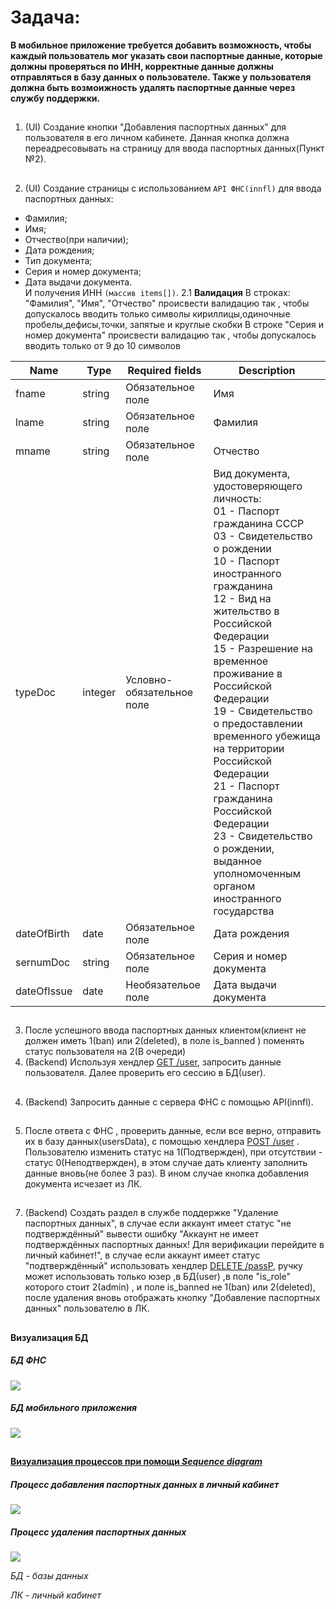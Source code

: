# Задача:
**В мобильное приложение требуется добавить 
возможность, чтобы каждый пользователь мог указать 
свои паспортные данные, которые должны проверяться по ИНН, корректные данные должны отправляться в базу данных о пользователе. Также у пользователя должна быть возмоижность удалять паспортные данные через службу поддержки.**
##
1. (UI) Создание кнопки "Добавления паспортных данных" для пользователя в его личном кабинете. Данная кнопка должна переадресовывать на страницу для ввода паспортных данных(Пункт №2).
##
2. (UI) Создание страницы с использованием `API ФНС(innfl)`  для ввода паспортных данных:
- Фамилия;
- Имя;
- Отчество(при наличии);
- Дата рождения;
- Тип документа; 
- Серия и номер документа;
- Дата выдачи документа.<br>
И получения ИНН `(массив items[])`.
  2.1 **Валидация** 
    В строках: "Фамилия", "Имя", "Отчество" происвести валидацию так , чтобы допускалось вводить только символы кириллицы,одиночные             пробелы,дефисы,точки, запятые и круглые скобки 
    В строке "Cерия и номер документа" происвести валидацию так , чтобы допускалось вводить только от 9 до 10 символов

| Name|Type| Required fields           |Description    | 
|-----|----|---------------------------|-------------------------------------|
|fname|string| Обязательное поле         |Имя                                 | 
|lname|string| Обязательное поле         |Фамилия                             | 
|mname|string| Обязательное поле         |Отчество                            | 
|typeDoc|integer| Условно-обязательное поле |Вид документа, удостоверяющего личность:<br>  01 - Паспорт гражданина СССР<br>03 - Свидетельство о рождении<br>10 - Паспорт иностранного гражданина<br>12 - Вид на жительство в Российской Федерации<br>15 - Разрешение на временное проживание в Российской Федерации<br>19 - Свидетельство о предоставлении временного убежища на территории Российской Федерации<br>21 - Паспорт гражданина Российской Федерации<br>23 - Свидетельство о рождении, выданное уполномоченным органом иностранного государства
|dateOfBirth|date| Обязательное поле         |Дата рождения
|sernumDoc|string| Обязательное поле         |Серия и номер документа | 
|dateOfIssue|date| Необязательое поле        |Дата выдачи документа
##


3. После успешного ввода паспортных данных клиентом(клиент не должен иметь 1(ban) или 2(deleted), в поле is_banned ) поменять статус пользователя на 2(В очереди)
3. (Backend) Используя хендлер [GET /user](https://github.com/Likoder/Likoder/blob/main/GETuser.md), запросить данные пользователя. Далее проверить его сессию в БД(user).
##
4. (Backend) Запросить данные с сервера ФНС с помощью API(innfl).
##
5. После ответа с ФНС , проверить данные, если все верно, отправить их в базу данных(usersData), с помощью хендлера [POST /user](https://github.com/Likoder/Likoder/blob/main/PostUser.md) . Пользователю изменить статус на 1(Подтвержден), при отсутствии - статус 0(Неподтвержден), в этом случае дать клиенту заполнить данные вновь(не более 3 раз). В ином случае кнопка добавления документа исчезает из ЛК.   

##
7. (Backend) Создать раздел в службе поддержке 
"Удаление паспортных данных", в случае если 
аккаунт имеет статус "не подтверждённый" 
вывести ошибку "Аккаунт не имеет 
подтверждённых паспортных данных! Для 
верификации перейдите в личный кабинет!", в 
случае если аккаунт имеет статус 
"подтверждённый" использовать хендлер 
[DELETE /passP](https://github.com/Likoder/Likoder/blob/main/DeletePasp.md), ручку может использовать только юзер ,в БД(user) ,в поле "is_role" которого стоит 2(admin) , и поле is_banned не 1(ban) или 2(deleted), после удаления вновь 
отображать кнопку "Добавление паспортных данных" пользователю 
в ЛК.
##
#### Визуализация БД

##### БД ФНС

![](https://sun9-74.userapi.com/impg/pJ-iOQ3ZhHCnNJKw_RcJ0rAF8Qjvq4vTlAuUsw/PsGyl38uiMU.jpg?size=208x274&quality=96&sign=ebde538fbe4fca50bf2a8ce1320d06a8&type=album)

##### БД мобильного приложения
![](https://sun9-49.userapi.com/impg/RtJAlvtAdXn1WFHe7cA9-rCH_jsRZOfzE-WBvQ/K59ac87p4SU.jpg?size=225x180&quality=96&sign=68beac00e918f55e4a5f70213e744618&type=album)
##


##

#### [Визуализация процессов при помощи _Sequence diagram_](https://app.diagrams.net/#G1LRt97hgE0UZMJUCE8OFtyhFLSXPlEMP4)
##### Процесс добавления паспортных данных в личный кабинет
![](https://sun9-73.userapi.com/impg/QTDxNMyUDkoAd5QOU8iceOkdR8GKh4_qlslt6w/3fHPNeBNF-I.jpg?size=550x557&quality=96&sign=600275a070431d119e8dcf9bfb18b6f2&type=album)
##### Процесс удаления паспортных данных
![](https://sun21-1.userapi.com/impg/ko7-9IktJjU_DSl62N1LpnLSKUrBk-6ZYIpuPQ/nvcvLXhwBxU.jpg?size=638x571&quality=96&sign=c9b01e39935e7711cd216277bf8236a0&type=album)

*БД - базы данных*

*ЛК - личный кабинет*
